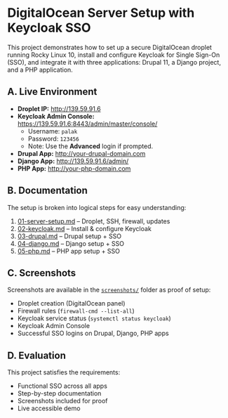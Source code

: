 # DigitalOcean Server Setup with Keycloak SSO
This project demonstrates how to set up a secure DigitalOcean droplet running Rocky Linux 10, install and configure Keycloak for Single Sign-On (SSO), and integrate it with three applications: Drupal 11, a Django project, and a PHP application.
## A. Live Environment
 
- **Droplet IP:** http://139.59.91.6  
- **Keycloak Admin Console:** https://139.59.91.6:8443/admin/master/console/
   - Username: `palak`
   - Password: `123456`
   - Note: Use the **Advanced** login if prompted.
- **Drupal App:** http://your-drupal-domain.com  
- **Django App:** http://139.59.91.6/admin/ 
- **PHP App:** http://your-php-domain.com  
   
## B. Documentation  

The setup is broken into logical steps for easy understanding:  

 1. [01-server-setup.md](docs/01-server-setup.md) – Droplet, SSH, firewall, updates  
 2. [02-keycloak.md](docs/02-keycloak.md) – Install & configure Keycloak  
 3. [03-drupal.md](docs/03-drupal.md) – Drupal setup + SSO  
 4. [04-django.md](docs/04-django.md) – Django setup + SSO  
 5. [05-php.md](docs/05-php.md) – PHP app setup + SSO

## C. Screenshots  

Screenshots are available in the [`screenshots/`](screenshots/) folder as proof of setup:  
- Droplet creation (DigitalOcean panel)  
- Firewall rules (`firewall-cmd --list-all`)  
- Keycloak service status (`systemctl status keycloak`)  
- Keycloak Admin Console  
- Successful SSO logins on Drupal, Django, PHP apps

## D. Evaluation  

This project satisfies the requirements:  
- Functional SSO across all apps  
- Step-by-step documentation  
- Screenshots included for proof  
- Live accessible demo  

